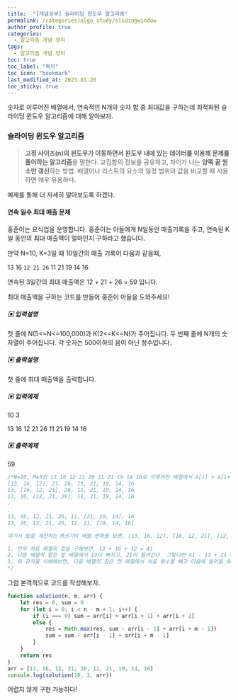 ```yaml
---
title:  "[개념공부] 슬라이딩 윈도우 알고리즘"
permalink: /categories/algo_study/slidingwindow
author_profile: true
categories:
  - 알고리즘 개념 정리
tags:
  - 알고리즘 개념 정리
toc: true
toc_label: "목차"
toc_icon: "bookmark"
last_modified_at: 2023-01-28
toc_sticky: true
---
```


 숫자로 이루어진 배열에서, 연속적인 N개의 숫자 합 중 최대값을 구하는데 최적화된 슬라이딩 윈도우 알고리즘에 대해 알아보자.



### 슬라이딩 윈도우 알고리즘

>  **고정 사이즈(n)의 윈도우가 이동하면서 윈도우 내에 있는 데이터를 이용해 문제를 풀이하는 알고리즘**을 말한다. 교집합의 정보를 공유하고, 차이가 나는 **양쪽 끝 원소만 갱신**하는 방법. 배열이나 리스트의 요소의 일정 범위의 값을 비교할 때 사용하면 매우 유용하다.

예제를 통해 더 자세히 알아보도록 하겠다.



#### 연속 일수 최대 매출 문제

홍준이는 요식업을 운영합니다. 홍준이는 아들에게 N일동안 매출기록을 주고, 연속된 K일 동안의 최대 매출액이 얼마인지 구하라고 했습니다.

만약 N=10, K=3일 때 10일간의 매출 기록이 다음과 같을때,

13 16 `12 21 26` 11 21 19 14 16

연속된 3일간의 최대 매출액은 12 + 21 + 26 = 59 입니다.

최대 매출액을 구하는 코드를 만들어 홍준이 아들을 도와주세요!

##### ▣ 입력설명 

첫 줄에 N(5<=N<=100,000)과 K(2<=K<=N)가 주어집니다. 두 번째 줄에 N개의 숫자열이 주어집니다. 각 숫자는 500이하의 음이 아닌 정수입니다.

##### ▣ 출력설명 

첫 줄에 최대 매출액을 출력합니다.

##### ▣ 입력예제 

10 3

13 16 12 21 26 11 21 19 14 16

##### ▣ 출력예제  

59

```js
/*N=10, M=3인 13 16 12 21 26 11 21 19 14 16로 이루어진 배열에서 A[i] + A[i+1] + A[i+2] 형식으로 연속적인 3개의 숫자의 합의 최댓값을 구한다고 가정해보면 N - M + 1개(8개)의 경우의 수가 나온다.
[13, 16, 12], 21, 26, 11, 21, 19, 14, 16
13, [16, 12, 21], 26, 11, 21, 19, 14, 16
13, 16, [12, 21, 26], 11, 21, 19, 14, 16
.
.
13, 16, 12, 21, 26, 11, [21, 19, 14], 16
13, 16, 12, 21, 26, 11, 21, [19, 14, 16]

여기서 합을 계산하는 M크기의 배열 변화를 보면, [13, 16, 12], [16, 12, 21], [12, 21, 26] ...=> [19, 14, 16]이다. 그렇다면 3중 반복문을 돌리지 않고 어떻게 연속적인 수들의 합을 구할 수 있을지 고민해보자.

1. 먼저 처음 배열의 합을 구해보면, 13 + 16 + 12 = 41
2. 다음 배열의 합은 앞 배열에서 13이 빠지고, 21이 들어간다. 그렇다면 41 - 13 + 21 = 49
3. 위 규칙을 이해해보면, 다음 배열의 합은 전 배열에서 처음 원소를 빼고 다음에 들어올 원소를 더해주면 된다는 것을 알 수 있다!
*/
```

그럼 본격적으로 코드를 작성해보자.

```js
function solution(n, m, arr) {
    let res = 0, sum = 0
    for (let i = 0; i < n - m + 1; i++) {
        if (i === 0) sum = arr[i] + arr[i + 1] + arr[i + 2]
        else {
            res = Math.max(res, sum - arr[i - 1] + arr[i + m - 1])
            sum = sum - arr[i - 1] + arr[i + m - 1]
        }
    }
    return res
}
arr = [13, 16, 12, 21, 26, 11, 21, 19, 14, 16]
console.log(solution(10, 3, arr))
```

어렵지 않게 구현 가능하다!
